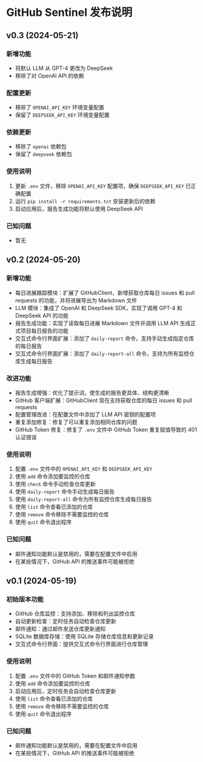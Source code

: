 # GitHub Sentinel 发布说明

## v0.3 (2024-05-21)

### 新增功能
- 将默认 LLM 从 GPT-4 更改为 DeepSeek
- 移除了对 OpenAI API 的依赖

### 配置更新
- 移除了 `OPENAI_API_KEY` 环境变量配置
- 保留了 `DEEPSEEK_API_KEY` 环境变量配置

### 依赖更新
- 移除了 `openai` 依赖包
- 保留了 `deepseek` 依赖包

### 使用说明
1. 更新 `.env` 文件，移除 `OPENAI_API_KEY` 配置项，确保 `DEEPSEEK_API_KEY` 已正确配置
2. 运行 `pip install -r requirements.txt` 安装更新后的依赖
3. 启动应用后，报告生成功能将默认使用 DeepSeek API

### 已知问题
- 暂无

## v0.2 (2024-05-20)

### 新增功能
- 每日进展跟踪模块：扩展了 GitHubClient，新增获取仓库每日 issues 和 pull requests 的功能，并将进展导出为 Markdown 文件
- LLM 模块：集成了 OpenAI 和 DeepSeek SDK，实现了调用 GPT-4 和 DeepSeek API 的功能
- 报告生成功能：实现了读取每日进展 Markdown 文件并调用 LLM API 生成正式项目每日报告的功能
- 交互式命令行界面扩展：添加了 `daily-report` 命令，支持手动生成指定仓库的每日报告
- 交互式命令行界面扩展：添加了 `daily-report-all` 命令，支持为所有监控仓库生成每日报告

### 改进功能
- 报告生成增强：优化了提示词，使生成的报告更具体、结构更清晰
- GitHub 客户端扩展：GitHubClient 现在支持获取仓库的每日 issues 和 pull requests
- 配置管理改进：在配置文件中添加了 LLM API 密钥的配置项
- 重复添加修复：修复了可以重复添加相同仓库的问题
- GitHub Token 修复：修复了 `.env` 文件中 GitHub Token 重复赋值导致的 401 认证错误

### 使用说明
1. 配置 `.env` 文件中的 `OPENAI_API_KEY` 和 `DEEPSEEK_API_KEY`
2. 使用 `add` 命令添加要监控的仓库
3. 使用 `check` 命令手动检查仓库更新
4. 使用 `daily-report` 命令手动生成每日报告
5. 使用 `daily-report-all` 命令为所有监控仓库生成每日报告
6. 使用 `list` 命令查看已添加的仓库
7. 使用 `remove` 命令移除不需要监控的仓库
8. 使用 `quit` 命令退出程序

### 已知问题
- 邮件通知功能默认是禁用的，需要在配置文件中启用
- 在某些情况下，GitHub API 的推送事件可能被拒绝

## v0.1 (2024-05-19)

### 初始版本功能
- GitHub 仓库监控：支持添加、移除和列出监控仓库
- 自动更新检查：定时任务自动检查仓库更新
- 邮件通知：通过邮件发送仓库更新通知
- SQLite 数据库存储：使用 SQLite 存储仓库信息和更新记录
- 交互式命令行界面：提供交互式命令行界面进行仓库管理

### 使用说明
1. 配置 `.env` 文件中的 GitHub Token 和邮件通知参数
2. 使用 `add` 命令添加要监控的仓库
3. 启动应用后，定时任务会自动检查仓库更新
4. 使用 `list` 命令查看已添加的仓库
5. 使用 `remove` 命令移除不需要监控的仓库
6. 使用 `quit` 命令退出程序

### 已知问题
- 邮件通知功能默认是禁用的，需要在配置文件中启用
- 在某些情况下，GitHub API 的推送事件可能被拒绝
